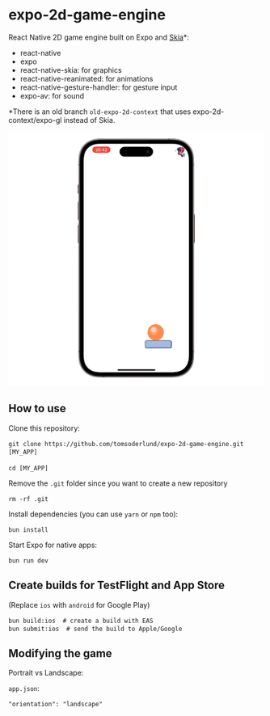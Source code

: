 # expo-2d-game-engine

React Native 2D game engine built on Expo and [Skia](https://shopify.github.io/react-native-skia/)*:

- react-native
- expo
- react-native-skia: for graphics
- react-native-reanimated: for animations
- react-native-gesture-handler: for gesture input
- expo-av: for sound

*There is an old branch `old-expo-2d-context` that uses expo-2d-context/expo-gl instead of Skia.

![expo-2d-game-engine demo on phone](docs/demo.gif)

## How to use

Clone this repository:

    git clone https://github.com/tomsoderlund/expo-2d-game-engine.git [MY_APP]
    
    cd [MY_APP]

Remove the `.git` folder since you want to create a new repository

    rm -rf .git

Install dependencies (you can use `yarn` or `npm` too):

    bun install

Start Expo for native apps:

    bun run dev

## Create builds for TestFlight and App Store

(Replace `ios` with `android` for Google Play)

    bun build:ios  # create a build with EAS
    bun submit:ios  # send the build to Apple/Google

## Modifying the game

Portrait vs Landscape:

`app.json`:

    "orientation": "landscape"
